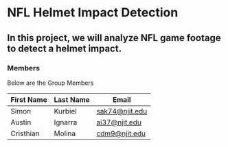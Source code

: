 # NFL Helmet Impact Detection

## In this project, we will analyze NFL game footage to detect a helmet impact.
### Members
Below are the Group Members

| First Name        | Last Name |  Email |
|-------------|---------------|-------------|
| Simon | Kurbiel | sak74@njit.edu |
| Austin | Ignarra  | ai37@njit.edu |
| Cristhian | Molina  | cdm9@njit.edu |
